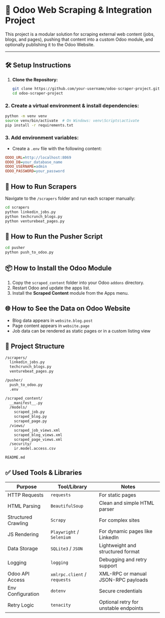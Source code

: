 # 🧩 Odoo Web Scraping & Integration Project

This project is a modular solution for scraping external web content (jobs, blogs, and pages), pushing that content into a custom Odoo module, and optionally publishing it to the Odoo Website.

---

## 🛠️ Setup Instructions

1. **Clone the Repository:**
   ```bash
   git clone https://github.com/your-username/odoo-scraper-project.git
   cd odoo-scraper-project
### 2. Create a virtual environment & install dependencies:

```bash
python -m venv venv
source venv/bin/activate  # On Windows: venv\Scripts\activate
pip install -r requirements.txt

```
### 3. Add environment variables:

- Create a `.env` file with the following content:

```ini
ODOO_URL=http://localhost:8069
ODOO_DB=your_database_name
ODOO_USERNAME=admin
ODOO_PASSWORD=your_password
```

## 🏃 How to Run Scrapers

Navigate to the `/scrapers` folder and run each scraper manually:

```bash
cd scrapers
python linkedin_jobs.py
python techcrunch_blogs.py
python venturebeat_pages.py
```

## 🚀 How to Run the Pusher Script

```bash
cd pusher
python push_to_odoo.py
```

## 📦 How to Install the Odoo Module

1. Copy the `scraped_content` folder into your Odoo `addons` directory.
2. Restart Odoo and update the apps list.
3. Install the **Scraped Content** module from the Apps menu.


## 🌐 How to See the Data on Odoo Website

- Blog data appears in `website.blog.post`
- Page content appears in `website.page`
- Job data can be rendered as static pages or in a custom listing view


## 📁 Project Structure

```bash
/scrapers/
  linkedin_jobs.py
  techcrunch_blogs.py
  venturebeat_pages.py

/pusher/
  push_to_odoo.py
  .env

/scraped_content/
  __manifest__.py
  /models/
    scraped_job.py
    scraped_blog.py
    scraped_page.py
  /views/
    scraped_job_views.xml
    scraped_blog_views.xml
    scraped_page_views.xml
  /security/
    ir.model.access.csv

README.md
```
## ✅ Used Tools & Libraries

| Purpose              | Tool/Library               | Notes                                         |
|----------------------|----------------------------|-----------------------------------------------|
| HTTP Requests        | `requests`                 | For static pages                              |
| HTML Parsing         | `BeautifulSoup`            | Clean and simple HTML parser                  |
| Structured Crawling  | `Scrapy`                   | For complex sites                             |
| JS Rendering         | `Playwright` / `Selenium`  | For dynamic pages like LinkedIn               |
| Data Storage         | `SQLite3` / `JSON`         | Lightweight and structured format             |
| Logging              | `logging`                  | Debugging and retry support                   |
| Odoo API Access      | `xmlrpc.client` / `requests` | XML-RPC or manual JSON-RPC payloads         |
| Env Configuration    | `dotenv`                   | Secure credentials                            |
| Retry Logic          | `tenacity`                 | Optional retry for unstable endpoints         |


